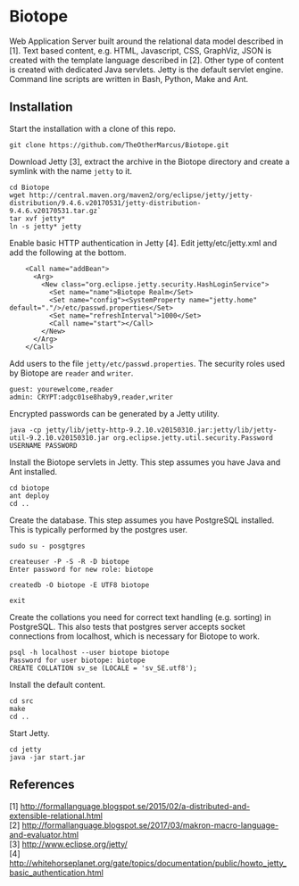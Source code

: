 # Biotope
Web Application Server built around the relational data model described in [1]. Text based content, e.g. HTML, Javascript, CSS, GraphViz, JSON is created with the template language described in [2]. Other type of content is created with dedicated Java servlets. Jetty is the default servlet engine. Command line scripts are written in Bash, Python, Make and Ant.

## Installation
Start the installation with a clone of this repo.

```
git clone https://github.com/TheOtherMarcus/Biotope.git
```

Download Jetty [3], extract the archive in the Biotope directory and create a symlink with the name `jetty` to it.

```
cd Biotope
wget http://central.maven.org/maven2/org/eclipse/jetty/jetty-distribution/9.4.6.v20170531/jetty-distribution-9.4.6.v20170531.tar.gz`
tar xvf jetty*
ln -s jetty* jetty
```

Enable basic HTTP authentication in Jetty [4]. Edit jetty/etc/jetty.xml and add the following at the bottom.

```
    <Call name="addBean">
      <Arg>
        <New class="org.eclipse.jetty.security.HashLoginService">
          <Set name="name">Biotope Realm</Set>
          <Set name="config"><SystemProperty name="jetty.home" default="."/>/etc/passwd.properties</Set>
          <Set name="refreshInterval">1000</Set>
          <Call name="start"></Call>
        </New>
      </Arg>
    </Call>
```

Add users to the file `jetty/etc/passwd.properties`. The security roles used by Biotope are `reader` and `writer`.

```
guest: yourewelcome,reader
admin: CRYPT:adgc01se8haby9,reader,writer
```

Encrypted passwords can be generated by a Jetty utility.

```
java -cp jetty/lib/jetty-http-9.2.10.v20150310.jar:jetty/lib/jetty-util-9.2.10.v20150310.jar org.eclipse.jetty.util.security.Password USERNAME PASSWORD
```

Install the Biotope servlets in Jetty. This step assumes you have Java and Ant installed.

```
cd biotope
ant deploy
cd ..
```

Create the database. This step assumes you have PostgreSQL installed. This is typically performed by the postgres user.

```
sudo su - posgtgres

createuser -P -S -R -D biotope
Enter password for new role: biotope

createdb -O biotope -E UTF8 biotope

exit
```

Create the collations you need for correct text handling (e.g. sorting) in PostgreSQL. This also tests that postgres server accepts socket connections from localhost, which is necessary for Biotope to work.

```
psql -h localhost --user biotope biotope
Password for user biotope: biotope
CREATE COLLATION sv_se (LOCALE = 'sv_SE.utf8');
```

Install the default content.

```
cd src
make
cd ..
```

Start Jetty.

```
cd jetty
java -jar start.jar
```

## References
[1] http://formallanguage.blogspot.se/2015/02/a-distributed-and-extensible-relational.html</br>
[2] http://formallanguage.blogspot.se/2017/03/makron-macro-language-and-evaluator.html</br>
[3] http://www.eclipse.org/jetty/</br>
[4] http://whitehorseplanet.org/gate/topics/documentation/public/howto_jetty_basic_authentication.html</br>
